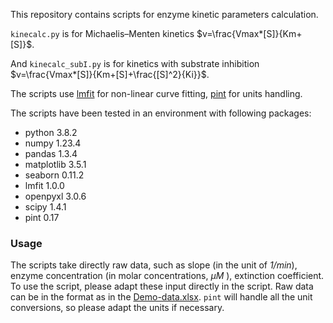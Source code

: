This repository contains scripts for enzyme kinetic parameters calculation.  

`kinecalc.py` is for Michaelis–Menten kinetics $v=\frac{Vmax*[S]}{Km+[S]}$.  

And `kinecalc_subI.py` is for kinetics with substrate inhibition $v=\frac{Vmax*[S]}{Km+[S]+\frac{[S]^2}{Ki}}$.  

The scripts use [lmfit](https://lmfit.github.io/lmfit-py/model.html) for non-linear curve fitting, [pint](https://pint.readthedocs.io/en/stable/) for units handling. 

The scripts have been tested in an environment with following packages:  
- python 3.8.2
- numpy 1.23.4
- pandas 1.3.4
- matplotlib 3.5.1
- seaborn 0.11.2
- lmfit 1.0.0
- openpyxl 3.0.6
- scipy 1.4.1
- pint 0.17

### Usage
The scripts take directly raw data, such as slope (in the unit of _1/min_), enzyme concentration (in molar concentrations, _$\mu$M_ ), extinction coefficient. To use the script, please adapt these input directly in the script. Raw data can be in the format as in the [Demo-data.xlsx](./Demo-data.xlsx). `pint` will handle all the unit conversions, so please adapt the units if necessary. 